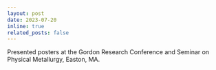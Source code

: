 ```yaml
---
layout: post
date: 2023-07-20
inline: true
related_posts: false
---
```


Presented posters at the Gordon Research Conference and Seminar on Physical Metallurgy, Easton, MA.
